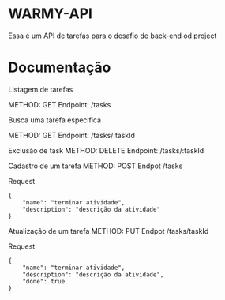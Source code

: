 # WARMY-API

Essa é um API de tarefas para o desafio de back-end od project 

# Documentação 

Listagem de tarefas

METHOD: GET
Endpoint: /tasks

Busca uma tarefa especifica

METHOD: GET
Endpoint: /tasks/:taskId

Exclusão de task
METHOD: DELETE
Endpoint: /tasks/:taskId

Cadastro de um tarefa
METHOD: POST
Endpot /tasks

Request
```
{
	"name": "terminar atividade",
	"description": "descrição da atividade"
}
```

Atualização de um tarefa
METHOD: PUT
Endpot /tasks/taskId

Request
```
{
	"name": "terminar atividade",
	"description": "descrição da atividade",
    "done": true
}
```